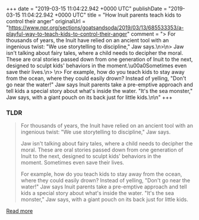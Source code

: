 +++
date = "2019-03-15 11:04:22.942 +0000 UTC"
publishDate = "2019-03-15 11:04:22.942 +0000 UTC"
title = "How Inuit parents teach kids to control their anger"
originalUrl = "https://www.npr.org/sections/goatsandsoda/2019/03/13/685533353/a-playful-way-to-teach-kids-to-control-their-anger"
comment = "> For thousands of years, the Inuit have relied on an ancient tool with an ingenious twist: \"We use storytelling to discipline,\" Jaw says.\n>\n> Jaw isn't talking about fairy tales, where a child needs to decipher the moral. These are oral stories passed down from one generation of Inuit to the next, designed to sculpt kids' behaviors in the moment.\u00a0Sometimes even save their lives.\n> \n> For example, how do you teach kids to stay away from the ocean, where they could easily drown? Instead of yelling, \"Don't go near the water!\" Jaw says Inuit parents take a pre-emptive approach and tell kids a special story about what's inside the water. \"It's the sea monster,\" Jaw says, with a giant pouch on its back just for little kids.\n\n"
+++

### TLDR

> For thousands of years, the Inuit have relied on an ancient tool with an ingenious twist: "We use storytelling to discipline," Jaw says.
>
> Jaw isn't talking about fairy tales, where a child needs to decipher the moral. These are oral stories passed down from one generation of Inuit to the next, designed to sculpt kids' behaviors in the moment. Sometimes even save their lives.
>
> For example, how do you teach kids to stay away from the ocean, where they could easily drown? Instead of yelling, "Don't go near the water!" Jaw says Inuit parents take a pre-emptive approach and tell kids a special story about what's inside the water. "It's the sea monster," Jaw says, with a giant pouch on its back just for little kids.



[Read more](https://www.npr.org/sections/goatsandsoda/2019/03/13/685533353/a-playful-way-to-teach-kids-to-control-their-anger)
